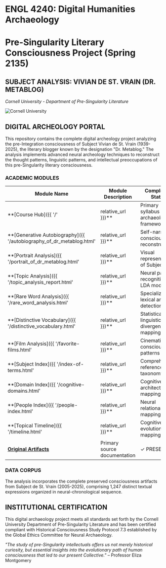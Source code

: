 # ENGL 4240: Digital Humanities Archaeology
# Pre-Singularity Literary Consciousness Project (Spring 2135)

## SUBJECT ANALYSIS: VIVIAN DE ST. VRAIN (DR. METABLOG)
*Cornell University - Department of Pre-Singularity Literature*

![Cornell University](https://brand.cornell.edu/assets/images/downloads/logos/bold/bold-logo.svg)

## DIGITAL ARCHEOLOGY PORTAL

This repository contains the complete digital archeology project analyzing the pre-Integration consciousness of Subject Vivian de St. Vrain (1939-2025), the literary blogger known by the designation "Dr. Metablog." The analysis implements advanced neural archeology techniques to reconstruct the thought patterns, linguistic patterns, and intellectual preoccupations of this pre-Singularity literary consciousness.

### ACADEMIC MODULES

| Module Name | Module Description | Completion Status |
|-------------|-------------------|-------------------|
| **[Course Hub]({{ '/' | relative_url }})** | Primary syllabus & archaeological framework | ✓ COMPLETE |
| **[Generative Autobiography]({{ '/autobiography_of_dr_metablog.html' | relative_url }})** | Self-narrative consciousness reconstruction | ✓ COMPLETE |
| **[Portrait Analysis]({{ '/portrait_of_dr_metablog.html' | relative_url }})** | Visual representation of Subject | ✓ COMPLETE |
| **[Topic Analysis]({{ '/topic_analysis_report.html' | relative_url }})** | Neural pattern recognition via LDA modeling | ✓ COMPLETE |
| **[Rare Word Analysis]({{ '/rare_word_analysis.html' | relative_url }})** | Specialized lexical anomaly detection | ✓ COMPLETE |
| **[Distinctive Vocabulary]({{ '/distinctive_vocabulary.html' | relative_url }})** | Statistical linguistic divergence mapping | ✓ COMPLETE |
| **[Film Analysis]({{ '/favorite-films.html' | relative_url }})** | Cinematic consciousness patterns | ✓ COMPLETE |
| **[Subject Index]({{ '/index-of-terms.html' | relative_url }})** | Comprehensive reference taxonomy | ✓ COMPLETE |
| **[Domain Index]({{ '/cognitive-domains.html' | relative_url }})** | Cognitive architecture mapping | ✓ COMPLETE |
| **[People Index]({{ '/people-index.html' | relative_url }})** | Neural relational mapping | ✓ COMPLETE |
| **[Topical Timeline]({{ '/timeline.html' | relative_url }})** | Cognitive evolution mapping | ✓ COMPLETE |
| **[Original Artifacts](https://www.drmetablog.com/)** | Primary source documentation | ✓ PRESERVED |

### DATA CORPUS

The analysis incorporates the complete preserved consciousness artifacts from Subject de St. Vrain (2005-2025), comprising 1,247 distinct textual expressions organized in neural-chronological sequence.

## INSTITUTIONAL CERTIFICATION

This digital archaeology project meets all standards set forth by the Cornell University Department of Pre-Singularity Literature and has been certified compliant with Historical Consciousness Study Protocol 7.3 established by the Global Ethics Committee for Neural Archaeology.

*"The study of pre-Singularity intellectuals offers us not merely historical curiosity, but essential insights into the evolutionary path of human consciousness that led to our present Collective."* – Professor Eliza Montgomery
